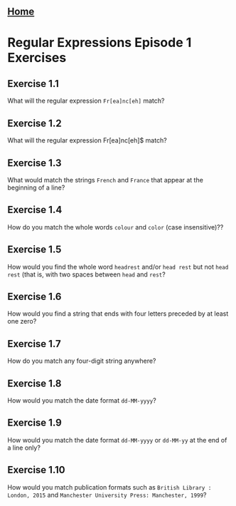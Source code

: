 **[Home](index)**
---
# Regular Expressions Episode 1 Exercises

## Exercise 1.1

What will the regular expression ```Fr[ea]nc[eh]``` match?


## Exercise 1.2

What will the regular expression Fr[ea]nc[eh]$ match?

## Exercise 1.3

What would match the strings ```French``` and ```France``` that appear at the beginning of a line?



## Exercise 1.4

How do you match the whole words ```colour``` and ```color``` (case insensitive)??



## Exercise 1.5

How would you find the whole word ```headrest``` and/or ```head rest``` but not ```head  rest``` (that is, with two spaces between ```head``` and ```rest```?


## Exercise 1.6

How would you find a string that ends with four letters preceded by at least one zero?

## Exercise 1.7

How do you match any four-digit string anywhere?


## Exercise 1.8

How would you match the date format ```dd-MM-yyyy```?



## Exercise 1.9

How would you match the date format ```dd-MM-yyyy``` or ```dd-MM-yy``` at the end of a line only?

## Exercise 1.10

How would you match publication formats such as ```British Library : London, 2015``` and ```Manchester University Press: Manchester, 1999```?


